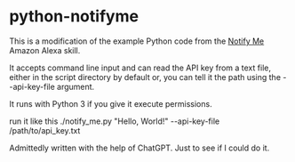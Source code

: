 # python-notifyme
This is a modification of the example Python code from the [Notify Me](https://www.thomptronics.com/about/notify-me) Amazon Alexa skill. 

It accepts command line input and can read the API key from a text file, either in the script directory by default or, you can tell it the path using the --api-key-file argument.

It runs with Python 3 if you give it execute permissions. 

run it like this ./notify_me.py "Hello, World!" --api-key-file /path/to/api_key.txt

Admittedly written with the help of ChatGPT. Just to see if I could do it.



